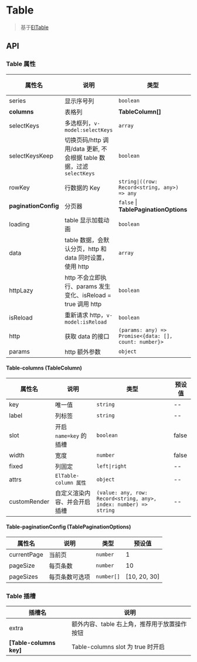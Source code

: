 # Table

> 基于[ElTable](https://element-plus.org/zh-CN/component/table.html)

## API

### Table 属性

| 属性名               | 说明                                                                | 类型                                                  | 预设值 |
| -------------------- | ------------------------------------------------------------------- | ----------------------------------------------------- | ------ |
| series               | 显示序号列                                                          | `boolean`                                             | true   |
| **columns**          | 表格列                                                              | **TableColumn[]**                                     | --     |
| selectKeys           | 多选框列，`v-model:selectKeys`                                      | `array`                                               | --     |
| selectKeysKeep       | 切换页码/http 调用/data 更新, 不会根据 table 数据，过滤`selectKeys` | `boolean`                                             | false  |
| rowKey               | 行数据的 Key                                                        | `string\|((row: Record<string, any>) => any`          | id     |
| **paginationConfig** | 分页器                                                              | `false` \| **TablePaginationOptions**                 | --     |
| loading              | table 显示加载动画                                                  | `boolean`                                             | --     |
| data                 | table 数据，会默认分页，http 和 data 同时设置，使用 http            | `array`                                               | --     |
| httpLazy             | http 不会立即执行、params 发生变化、isReload = true 调用 http       | `boolean`                                             | false  |
| isReload             | 重新请求 http，`v-model:isReload`                                   | `boolean`                                             | false  |
| http                 | 获取 data 的接口                                                    | `(params: any) => Promise<{data: [], count: number}>` | --     |
| params               | http 额外参数                                                       | `object`                                              | --     |

#### Table-columns (TableColumn)

| 属性名       | 说明                         | 类型                                                              | 预设值 |
| ------------ | ---------------------------- | ----------------------------------------------------------------- | ------ |
| key          | 唯一值                       | `string`                                                          | --     |
| label        | 列标签                       | `string`                                                          | --     |
| slot         | 开启 `name=key` 的插槽       | `boolean`                                                         | false  |
| width        | 宽度                         | `number`                                                          | false  |
| fixed        | 列固定                       | `left\|right`                                                     | --     |
| attrs        | `ElTable-column 属性`        | `object`                                                          | --     |
| customRender | 自定义渲染内容、并会开启插槽 | `(value: any, row: Record<string, any>, index: number) => string` | --     |

#### Table-paginationConfig (TablePaginationOptions)

| 属性名      | 说明           | 类型       | 预设值       |
| ----------- | -------------- | ---------- | ------------ |
| currentPage | 当前页         | `number`   | 1            |
| pageSize    | 每页条数       | `number`   | 10           |
| pageSizes   | 每页条数可选项 | `number[]` | [10, 20, 30] |

### Table 插槽

| 插槽名                  | 说明                                         |
| ----------------------- | -------------------------------------------- |
| extra                   | 额外内容、table 右上角，推荐用于放置操作按钮 |
| **[Table-columns key]** | Table-columns slot 为 true 时开启            |
